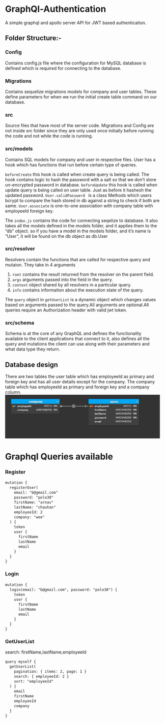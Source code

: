 # GraphQl-Authentication
A simple graphql and apollo server API for JWT based authentication.

## Folder Structure:-

### **Config**
Contains config.js file where the configuration for MySQL database is defined which is required for connecting to the database.

### **Migrations**
Contains sequelize migrations models for company and user tables. These define parameters for when we run the initial create table command on our database.

### **src**
Source files that have most of the server code. Migrations and Config are not inside src folder since they are only used once initially before running the code and not while the code is running.

### **src/models**           
Contains SQL models for company and user in respective files. User has a hook which has functions that run before certain type of queries.

`beforeCreate` this hook is called when create query is being called. The hook contains logic to hash the password with a salt so that we don’t store un-encrypted password in database.
`beforeUpdate` this hook is called when update query is being called on user table. Just as before it hashesh the updated password.
`User.validPassword ` is a class Methods which users bcrypt to compare the hash stored in db against a string to check if both are same.
`User.associate` is one-to-one association with company table with employeeId foreign key.

The *`index.js`* contains the code for connecting seqelize to database. It also takes all the models defined in the models folder, and it applies them to the “db” object. so if you have a model in the models folder, and it’s name is “User”, it will be found on the db object as db.User 

### **src/resolver**
Resolvers contain the functions that are called for respective query and mutaion. They take in 4 arguments 
1. `root` contains the result returned from the resolver on the parent field.
2. `args` arguments passed into the field in the query.
3. `context` object shared by all resolvers in a particular query.
4.  `info` contains information about the execution state of the query.

The `query` object in `getUserList` is a dynamic object which changes values based on arguments passed to the query.All arguments are optional.All queries require an Authorization header with valid jwt token.

### **src/schema**
Schema is at the core of any GraphQL and defines the functionality available to the client applications that connect to it, also defines all the query and mutations the client can use along with their parameters and what data type they return.

## Database design
There are two tables the user table which has employeeId as primary and foreign key and has all user details except for the company. The company table which has employeeId as primary and foreign key and a company column.
<img src="schema.jpg" />

# Graphql Queries available

### Register
```
mutation {
  registerUser(
    email: "b@gmail.com"
    password: "polo30"
    firstName: "arnav"
    lastName: "chauhan"
    employeeId: 2
    company: "wee"
  ) {
    token
    user {
      firstName
      lastName
      email
    }
  }
}
```
### Login
```
mutation {
  login(email: "b@gmail.com", password: "polo30") {
    token
    user {
      firstName
      lastName
      email
    }
  }
}
```
### GetUserList
search: firstName,lastName,employeeId
```
query myself {
  getUserList(
    pagination: { items: 2, page: 1 }
    search: { employeeId: 2 }
    sort: "employeeId"
  ) {
    email
    firstName
    employeeId
    company
  }
}

```
